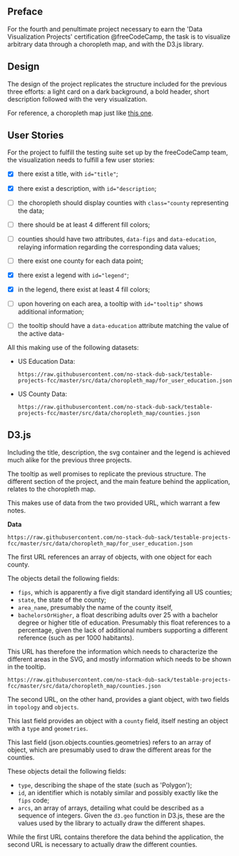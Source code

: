 <!-- Link to the work-in-progress pen right [here](). -->

## Preface

For the fourth and penultimate project necessary to earn the 'Data Visualization Projects' certification @freeCodeCamp, the task is to visualize arbitrary data through a choropleth map, and with the D3.js library.

## Design

The design of the project replicates the structure included for the previous three efforts: a light card on a dark background, a bold header, short description followed with the very visualization.

For reference, a choropleth map just like [this one](https://codepen.io/freeCodeCamp/full/EZKqza).

## User Stories

For the project to fulfill the testing suite set up by the freeCodeCamp team, the visualization needs to fulfill a few user stories:

- [x] there exist a title, with `id="title"`;

- [x] there exist a description, with `id="description`;

- [ ] the choropleth should display counties with `class="county` representing the data;

- [ ] there should be at least 4 different fill colors;

- [ ] counties should have two attributes, `data-fips` and `data-education`, relaying information regarding the corresponding data values;

- [ ] there exist one county for each data point;

- [x] there exist a legend with `id="legend"`;

- [x] in the legend, there exist at least 4 fill colors;

- [ ] upon hovering on each area, a tooltip with `id="tooltip"` shows additional information;

- [ ] the tooltip should have a `data-education` attribute matching the value of the active data-

All this making use of the following datasets:

- US Education Data:

  ```code
  https://raw.githubusercontent.com/no-stack-dub-sack/testable-projects-fcc/master/src/data/choropleth_map/for_user_education.json
  ```

- US County Data:

  ```code
  https://raw.githubusercontent.com/no-stack-dub-sack/testable-projects-fcc/master/src/data/choropleth_map/counties.json
  ```

## D3.js

Including the title, description, the svg container and the legend is achieved much alike for the previous three projects.

The tooltip as well promises to replicate the previous structure. The different section of the project, and the main feature behind the application, relates to the choropleth map.

This makes use of data from the two provided URL, which warrant a few notes.

**Data**

```code
https://raw.githubusercontent.com/no-stack-dub-sack/testable-projects-fcc/master/src/data/choropleth_map/for_user_education.json
```

The first URL references an array of objects, with one object for each county.

The objects detail the following fields:

- `fips`, which is apparently a five digit standard identifying all US counties;
- `state`, the state of the county;
- `area_name`, presumably the name of the county itself,
- `bachelorsOrHigher`, a float describing adults over 25 with a bachelor degree or higher title of education. Presumably this float references to a percentage, given the lack of additional numbers supporting a different reference (such as per 1000 habitants).

This URL has therefore the information which needs to characterize the different areas in the SVG, and mostly information which needs to be shown in the tooltip.

```code
https://raw.githubusercontent.com/no-stack-dub-sack/testable-projects-fcc/master/src/data/choropleth_map/counties.json
```

The second URL, on the other hand, provides a giant object, with two fields in `topology` and `objects`.

This last field provides an object with a `county` field, itself nesting an object with a `type` and `geometries`.

This last field (json.objects.counties.geometries) refers to an array of object, which are presumably used to draw the different areas for the counties.

These objects detail the following fields:

- `type`, describing the shape of the state (such as 'Polygon');
- `id`, an identifier which is notably similar and possibly exactly like the `fips` code;
- `arcs`, an array of arrays, detailing what could be described as a sequence of integers. Given the `d3.geo` function in D3.js, these are the values used by the library to actually draw the different shapes.

While the first URL contains therefore the data behind the application, the second URL is necessary to actually draw the different counties. 
